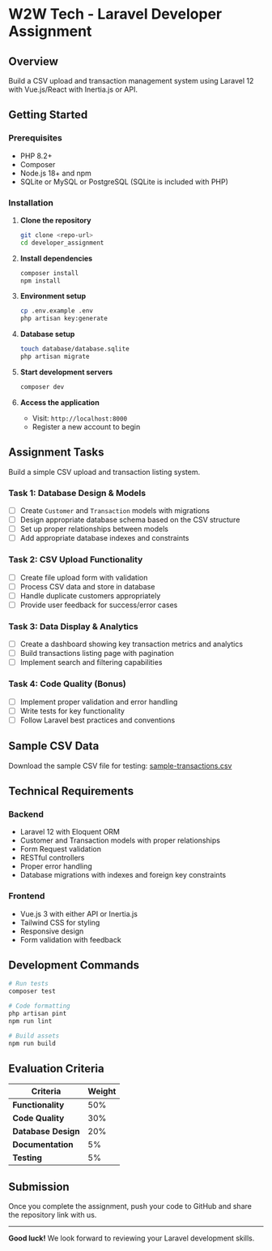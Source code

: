 # W2W Tech - Laravel Developer Assignment

## Overview

Build a CSV upload and transaction management system using Laravel 12 with Vue.js/React with Inertia.js or API.

## Getting Started

### Prerequisites
- PHP 8.2+
- Composer
- Node.js 18+ and npm
- SQLite or MySQL or PostgreSQL (SQLite is included with PHP)

### Installation

1. **Clone the repository**
   ```bash
   git clone <repo-url>
   cd developer_assignment
   ```

2. **Install dependencies**
   ```bash
   composer install
   npm install
   ```

3. **Environment setup**
   ```bash
   cp .env.example .env
   php artisan key:generate
   ```

4. **Database setup**
   ```bash
   touch database/database.sqlite
   php artisan migrate
   ```

5. **Start development servers**
   ```bash
   composer dev
   ```

6. **Access the application**
   - Visit: `http://localhost:8000`
   - Register a new account to begin

## Assignment Tasks

Build a simple CSV upload and transaction listing system.

### Task 1: Database Design & Models
- [ ] Create `Customer` and `Transaction` models with migrations
- [ ] Design appropriate database schema based on the CSV structure
- [ ] Set up proper relationships between models
- [ ] Add appropriate database indexes and constraints

### Task 2: CSV Upload Functionality  
- [ ] Create file upload form with validation
- [ ] Process CSV data and store in database
- [ ] Handle duplicate customers appropriately
- [ ] Provide user feedback for success/error cases

### Task 3: Data Display & Analytics
- [ ] Create a dashboard showing key transaction metrics and analytics
- [ ] Build transactions listing page with pagination
- [ ] Implement search and filtering capabilities

### Task 4: Code Quality (Bonus)
- [ ] Implement proper validation and error handling
- [ ] Write tests for key functionality
- [ ] Follow Laravel best practices and conventions

## Sample CSV Data

Download the sample CSV file for testing: [sample-transactions.csv](./public/sample-transactions.csv)

## Technical Requirements

### Backend
- Laravel 12 with Eloquent ORM
- Customer and Transaction models with proper relationships
- Form Request validation
- RESTful controllers
- Proper error handling
- Database migrations with indexes and foreign key constraints

### Frontend  
- Vue.js 3 with either API or Inertia.js
- Tailwind CSS for styling
- Responsive design
- Form validation with feedback

## Development Commands

```bash
# Run tests
composer test

# Code formatting
php artisan pint
npm run lint

# Build assets
npm run build
```

## Evaluation Criteria

| Criteria | Weight |
|----------|--------|
| **Functionality** | 50% |
| **Code Quality** | 30% |
| **Database Design** | 20% |
| **Documentation** | 5% |
| **Testing** | 5% |

## Submission

Once you complete the assignment, push your code to GitHub and share the repository link with us.

---

**Good luck!** We look forward to reviewing your Laravel development skills.